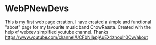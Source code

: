 # WebPNewDevs
This is my first web page creation. I have created a simple and functional "about" page for my favourite music band ChowRaasta.
Created with the help of webdev simplified youtube channel. Thanks https://www.youtube.com/channel/UCFbNIlppjAuEX4znoulh0Cw/about

